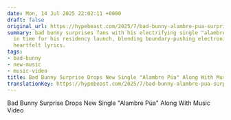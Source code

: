 ```yaml
---
date: Mon, 14 Jul 2025 22:02:11 +0000
draft: false
original_url: https://hypebeast.com/2025/7/bad-bunny-alambre-pua-surprise-single-music-video-puerto-rico-residency-release-info
summary: bad bunny surprises fans with his electrifying single "alambre púa," just
  in time for his residency launch, blending boundary-pushing electronic vibes with
  heartfelt lyrics.
tags:
- bad-bunny
- new-music
- music-video
title: Bad Bunny Surprise Drops New Single "Alambre Púa" Along With Music Video
translationKey: https://hypebeast.com/2025/7/bad-bunny-alambre-pua-surprise-single-music-video-puerto-rico-residency-release-info
---
```


Bad Bunny Surprise Drops New Single "Alambre Púa" Along With Music Video